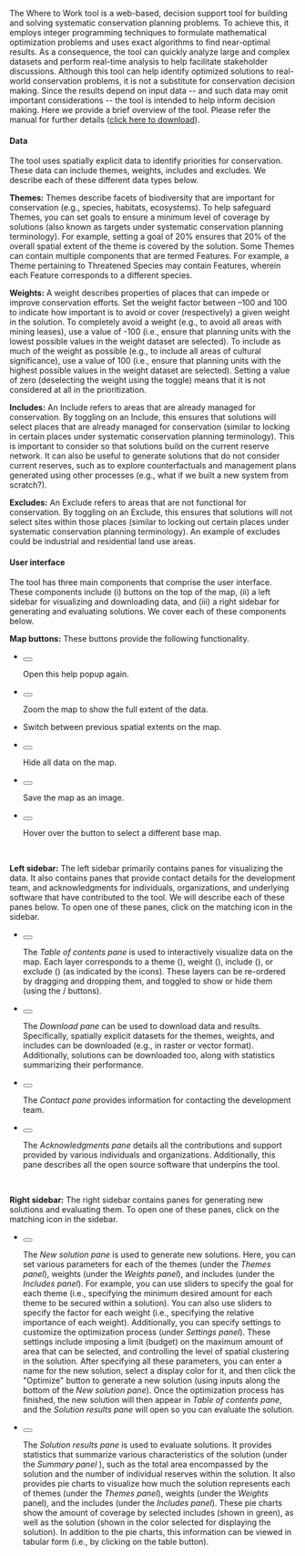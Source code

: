 The Where to Work tool is a web-based, decision support tool for building and solving systematic conservation planning problems. To achieve this, it employs integer programming techniques to formulate mathematical optimization problems and uses exact algorithms to find near-optimal results. As a consequence, the tool can quickly analyze large and complex datasets and perform real-time analysis to help facilitate stakeholder discussions. Although this tool can help identify optimized solutions to real-world conservation problems, it is not a substitute for conservation decision making. Since the results depend on input data -- and such data may omit important considerations -- the tool is intended to help inform decision making. Here we provide a brief overview of the tool. Please refer the manual for further details (<a href=www/WhereToWork_UserManual.pdf target="_blank">click here to download</a>).

#### Data

The tool uses spatially explicit data to identify priorities for conservation. These data can include themes, weights, includes and excludes. We describe each of these different data types below.

**Themes:** Themes describe facets of biodiversity that are important for conservation (e.g., species, habitats, ecosystems). To help safeguard Themes, you can set goals to ensure a minimum level of coverage by solutions (also known as targets under systematic conservation planning terminology). For example, setting a goal of 20% ensures that 20% of the overall spatial extent of the theme is covered by the solution. Some Themes can contain multiple components that are termed Features. For example, a Theme pertaining to Threatened Species may contain Features, wherein each Feature corresponds to a different species.

**Weights:** A weight describes properties of places that can impede or improve conservation efforts. Set the weight factor between –100 and 100 to indicate how important is to avoid or cover (respectively) a given weight in the solution. To completely avoid a weight (e.g., to avoid all areas with mining leases), use a value of -100 (i.e., ensure that planning units with the lowest possible values in the weight dataset are selected). To include as much of the weight as possible (e.g., to include all areas of cultural significance), use a value of 100 (i.e., ensure that planning units with the highest possible values in the weight dataset are selected). Setting a value of zero (deselecting the weight using the toggle) means that it is not considered at all in the prioritization.

**Includes:** An Include refers to areas that are already managed for conservation. By toggling on an Include, this ensures that solutions will select places that are already managed for conservation (similar to locking in certain places under systematic conservation planning terminology). This is important to consider so that solutions build on the current reserve network. It can also be useful to generate solutions that do not consider current reserves, such as to explore counterfactuals and management plans generated using other processes (e.g., what if we built a new system from scratch?).

**Excludes:** An Exclude refers to areas that are not functional for conservation. By toggling on an Exclude, this ensures that solutions will not select sites within those places (similar to locking out certain places under systematic conservation planning terminology). An example of excludes could be industrial and residential land use areas.

#### User interface

The tool has three main components that comprise the user interface. These components include (i) buttons on the top of the map, (ii) a left sidebar for visualizing and downloading data, and (iii) a right sidebar for generating and evaluating solutions. We cover each of these components below.

**Map buttons:** These buttons provide the following functionality.

<ul class = "middle-icon">
<li><div><span class = "leaflet-touch"><span class = "leaflet-bar easy-button-container leaflet-control"><button class = "easy-button-button leaflet-bar-part"><icon class = "fa fa-xs fa-question"></button></span></span><p>Open this help popup again.</p></div></li>

<li><div><span class = "leaflet-touch"><span class = "leaflet-bar easy-button-container leaflet-control"><button class = "easy-button-button leaflet-bar-part"><icon class = "fa fa-xs fa-home"></button></span></span><p>Zoom the map to show the full extent of the data.</p></div></li>

<li><div><span class = "leaflet-touch"><span class = "history-control leaflet-bar leaflet-control horizontal"><a class = "history-back-button"><icon class = "fa fa-xs fa-caret-left"></a><a class = "history-forward-button"><icon class = "fa fa-xs fa-caret-right"></a></span></span><p>Switch between previous spatial extents on the map.</p></div></li>

<li><div><span class = "leaflet-touch"><span class = "leaflet-bar easy-button-container leaflet-control"><button class = "easy-button-button leaflet-interactive leaflet-bar-part hide-all-layers"><icon class = "fa fa-xs fa-eye-slash"></button></span></span><p>Hide all data on the map.</p></div></li>

<li><div><span class = "leaflet-touch"><span class = "leaflet-bar easy-button-container leaflet-control"><button class = "easy-button-button leaflet-interactive leaflet-bar-part"><icon class = "fa fa-xs fa-print"></button></span></span><p>Save the map as an image.</p></div></li>

<li><div><span class = "leaflet-touch"><span class = "leaflet-bar easy-button-container leaflet-control"><button class = "easy-button-button leaflet-interactive leaflet-bar-part"><icon class = "fa fa-xs fa-globe"></button></span></span><p>Hover over the button to select a different base map.</p></div></li>

</ul>
</br>

**Left sidebar:** The left sidebar primarily contains panes for visualizing the data. It also contains panes that provide contact details for the development team, and acknowledgments for individuals, organizations, and underlying software that have contributed to the tool. We will describe each of these panes below. To open one of these panes, click on the matching icon in the sidebar.
<ul class = "middle-icon">
<li><div><span class = "leaflet-touch"><span class = "leaflet-bar easy-button-container leaflet-control"><button class = "easy-button-button leaflet-interactive leaflet-bar-part"><icon class = "fa fa-xs fa-layer-group"></button></span></span><p>The <em>Table of contents pane</em> is used to interactively visualize data on the map. Each layer corresponds to a theme (<icon class = "fa fa-xs fa-star"></icon>), weight (<icon class = "fa fa-xs fa-weight-hanging"></icon>), include (<icon class = "fa fa-xs fa-lock"></icon>), or exclude (<icon class = "fa fa-xs fa-ban"></icon>) (as indicated by the icons). These layers can be re-ordered by dragging and dropping them, and toggled to show or hide them (using the <icon class = "fa fa-xs fa-eye"></icon>/<icon class = "fa fa-xs fa-eye-slash" style="color:red"></icon> buttons).</p></div></li>
<li><div><span class = "leaflet-touch"><span class = "leaflet-bar easy-button-container leaflet-control"><button class = "easy-button-button leaflet-interactive leaflet-bar-part"><icon class = "fa fa-xs fa-download"></button></span></span><p>The <em>Download pane</em> can be used to download data and results. Specifically, spatially explicit datasets for the themes, weights, and includes can be downloaded (e.g., in raster or vector format). Additionally, solutions can be downloaded too, along with statistics summarizing their performance.</p></div></li>
<li><div><span class = "leaflet-touch"><span class = "leaflet-bar easy-button-container leaflet-control"><button class = "easy-button-button leaflet-interactive leaflet-bar-part"><icon class = "fa fa-xs fa-envelope"></button></span></span><p>The <em>Contact pane</em> provides information for contacting the development team.</p></div></li>
<li><div><span class = "leaflet-touch"><span class = "leaflet-bar easy-button-container leaflet-control"><button class = "easy-button-button leaflet-interactive leaflet-bar-part"><icon class = "fa fa-xs fa-heart"></button></span></span><p>The <em>Acknowledgments pane</em> details all the contributions and support provided by various individuals and organizations. Additionally, this pane describes all the open source software that underpins the tool.</p></div></li>

</ul>
</br>


**Right sidebar:** The right sidebar contains panes for generating new solutions and evaluating them. To open one of these panes, click on the matching icon in the sidebar.

<ul>
<li><div><span class = "leaflet-touch"><span class = "leaflet-bar easy-button-container leaflet-control"><button class = "easy-button-button leaflet-interactive leaflet-bar-part"><icon class = "fa fa-xs fa-rocket"></button></span></span><p>The <em>New solution pane</em> is used to generate new solutions. Here, you can set various parameters for each of the themes (under the <em>Themes panel</em>), weights (under the <em>Weights panel</em>), and includes (under the <em>Includes panel</em>). For example, you can use sliders to specify the goal for each theme (i.e., specifying the minimum desired amount for each theme to be secured within a solution). You can also use sliders to specify the factor for each weight (i.e., specifying the relative importance of each weight). Additionally, you can specify settings to customize the optimization process (under <em>Settings panel</em>). These settings include imposing a limit (budget) on the maximum amount of area that can be selected, and controlling the level of spatial clustering in the solution. After specifying all these parameters, you can enter a name for the new solution, select a display color for it, and then click the "Optimize" button to generate a new solution (using inputs along the bottom of the <em>New solution pane</em>). Once the optimization process has finished, the new solution will then appear in <em>Table of contents pane</em>, and the <em>Solution results pane</em> will open so you can evaluate the solution.</p></div></li>
<li><div><span class = "leaflet-touch"><span class = "leaflet-bar easy-button-container leaflet-control"><button class = "easy-button-button leaflet-interactive leaflet-bar-part"><icon class = "fa fa-xs fa-tachometer-alt"></button></span></span><p>The <em>Solution results pane</em> is used to evaluate solutions. It provides statistics that summarize various characteristics of the solution (under the <em>Summary panel</em> ), such as the total area encompassed by the solution and the number of individual reserves within the solution. It also provides pie charts to visualize how much the solution represents each of themes (under the <em>Themes panel</em>), weights (under the <em>Weights</em> panel), and the includes (under the <em>Includes panel</em>). These pie charts show the amount of coverage by selected includes (shown in green), as well as the solution (shown in the color selected for displaying the solution). In addition to the pie charts, this information can be viewed in tabular form (i.e., by clicking on the table button).</p></div></li>

</ul>
</br>
